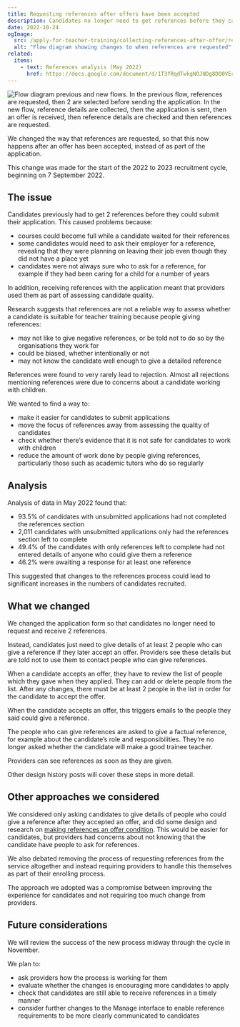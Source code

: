 ```yaml
---
title: Requesting references after offers have been accepted
description: Candidates no longer need to get references before they can submit applications. They just need to give details of people who can give references.
date: 2022-10-24
ogImage:
  src: /apply-for-teacher-training/collecting-references-after-offer/references-flow-changes.png
  alt: "Flow diagram showing changes to when references are requested"
related:
  items:
    - text: References analysis (May 2022)
      href: https://docs.google.com/document/d/1T3fRqdTwkgNOJNDg8DQ0VEcTinnGXJFCZprCyj99f5o/edit
---
```


![Flow diagram previous and new flows. In the previous flow, references are requested, then 2 are selected before sending the application. In the new flow, reference details are collected, then the application is sent, then an offer is received, then reference details are checked and then references are requested.](references-flow-changes.png)

We changed the way that references are requested, so that this now happens after an offer has been accepted, instead of as part of the application.

This change was made for the start of the 2022 to 2023 recruitment cycle, beginning on 7 September 2022.

## The issue

Candidates previously had to get 2 references before they could submit their application. This caused problems because:

- courses could become full while a candidate waited for their references
- some candidates would need to ask their employer for a reference, revealing that they were planning on leaving their job even though they did not have a place yet
- candidates were not always sure who to ask for a reference, for example if they had been caring for a child for a number of years

In addition, receiving references with the application meant that providers used them as part of assessing candidate quality.

Research suggests that references are not a reliable way to assess whether a candidate is suitable for teacher training because people giving references:

- may not like to give negative references, or be told not to do so by the organisations they work for
- could be biased, whether intentionally or not
- may not know the candidate well enough to give a detailed reference

References were found to very rarely lead to rejection. Almost all rejections mentioning references were due to concerns about a candidate working with children.

We wanted to find a way to:

- make it easier for candidates to submit applications
- move the focus of references away from assessing the quality of candidates
- check whether there’s evidence that it is not safe for candidates to work with children
- reduce the amount of work done by people giving references, particularly those such as academic tutors who do so regularly

## Analysis

Analysis of data in May 2022 found that:

- 93.5% of candidates with unsubmitted applications had not completed the references section
- 2,011 candidates with unsubmitted applications only had the references section left to complete
- 49.4% of the candidates with only references left to complete had not entered details of anyone who could give them a reference
- 46.2% were awaiting a response for at least one reference

This suggested that changes to the references process could lead to significant increases in the numbers of candidates recruited.

## What we changed

We changed the application form so that candidates no longer need to request and receive 2 references.

Instead, candidates just need to give details of at least 2 people who can give a reference if they later accept an offer. Providers see these details but are told not to use them to contact people who can give references.

When a candidate accepts an offer, they have to review the list of people which they gave when they applied. They can add or delete people from the list. After any changes, there must be at least 2 people in the list in order for the candidate to accept the offer.

When the candidate accepts an offer, this triggers emails to the people they said could give a reference.

The people who can give references are asked to give a factual reference, for example about the candidate’s role and responsibilities. They’re no longer asked whether the candidate will make a good trainee teacher.

Providers can see references as soon as they are given.

Other design history posts will cover these steps in more detail.

## Other approaches we considered

We considered only asking candidates to give details of people who could give a reference after they accepted an offer, and did some design and research on [making references an offer condition](/manage-teacher-training-applications/making-references-an-offer-condition/). This would be easier for candidates, but providers had concerns about not knowing that the candidate have people to ask for references.

We also debated removing the process of requesting references from the service altogether and instead requiring providers to handle this themselves as part of their enrolling process.

The approach we adopted was a compromise between improving the experience for candidates and not requiring too much change from providers.

## Future considerations

We will review the success of the new process midway through the cycle in November.

We plan to:

* ask providers how the process is working for them
* evaluate whether the changes is encouraging more candidates to apply
* check that candidates are still able to receive references in a timely manner
* consider further changes to the Manage interface to enable reference requirements to be more clearly communicated to candidates
